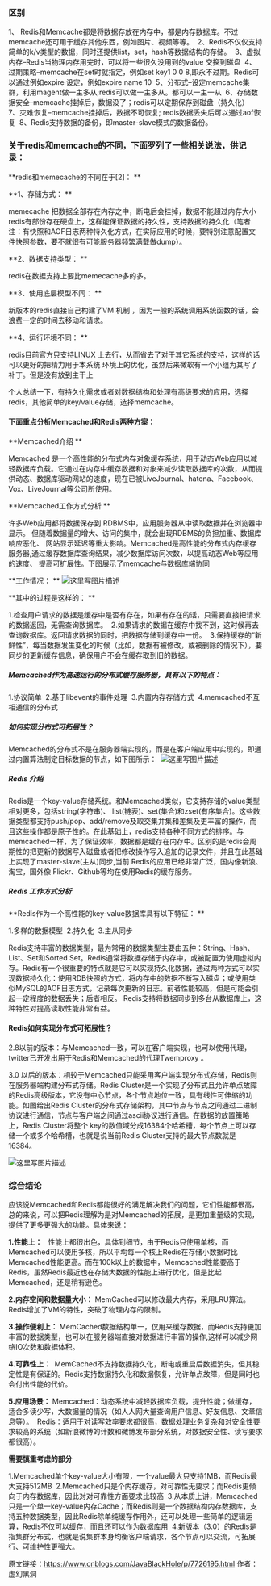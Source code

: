 ###  区别

1、 Redis和Memcache都是将数据存放在内存中，都是内存数据库。不过memcache还可用于缓存其他东西，例如图片、视频等等。 
2、Redis不仅仅支持简单的k/v类型的数据，同时还提供list，set，hash等数据结构的存储。 
3、虚拟内存–Redis当物理内存用完时，可以将一些很久没用到的value 交换到磁盘 
4、过期策略–memcache在set时就指定，例如set key1 0 0 8,即永不过期。Redis可以通过例如expire 设定，例如expire name 10 
5、分布式–设定memcache集群，利用magent做一主多从;redis可以做一主多从。都可以一主一从 
6、存储数据安全–memcache挂掉后，数据没了；redis可以定期保存到磁盘（持久化） 
7、灾难恢复–memcache挂掉后，数据不可恢复; redis数据丢失后可以通过aof恢复 
8、Redis支持数据的备份，即master-slave模式的数据备份。

### 关于redis和memcache的不同，下面罗列了一些相关说法，供记录：

**redis和memecache的不同在于[2]： **

**1、存储方式： **

memecache 把数据全部存在内存之中，断电后会挂掉，数据不能超过内存大小 
redis有部份存在硬盘上，这样能保证数据的持久性，支持数据的持久化（笔者注：有快照和AOF日志两种持久化方式，在实际应用的时候，要特别注意配置文件快照参数，要不就很有可能服务器频繁满载做dump）。 

**2、数据支持类型： **

redis在数据支持上要比memecache多的多。 

**3、使用底层模型不同： **

新版本的redis直接自己构建了VM 机制 ，因为一般的系统调用系统函数的话，会浪费一定的时间去移动和请求。 

**4、运行环境不同： **

redis目前官方只支持LINUX 上去行，从而省去了对于其它系统的支持，这样的话可以更好的把精力用于本系统 环境上的优化，虽然后来微软有一个小组为其写了补丁。但是没有放到主干上

个人总结一下，有持久化需求或者对数据结构和处理有高级要求的应用，选择redis，其他简单的key/value存储，选择memcache。

#### **下面重点分析Memcached和Redis两种方案：** 

**Memcached介绍 **

Memcached 是一个高性能的分布式内存对象缓存系统，用于动态Web应用以减轻数据库负载。它通过在内存中缓存数据和对象来减少读取数据库的次数，从而提供动态、数据库驱动网站的速度，现在已被LiveJournal、hatena、Facebook、Vox、LiveJournal等公司所使用。

**Memcached工作方式分析 **

许多Web应用都将数据保存到 RDBMS中，应用服务器从中读取数据并在浏览器中显示。 但随着数据量的增大、访问的集中，就会出现RDBMS的负担加重、数据库响应恶化、 网站显示延迟等重大影响。Memcached是高性能的分布式内存缓存服务器,通过缓存数据库查询结果，减少数据库访问次数，以提高动态Web等应用的速度、 提高可扩展性。下图展示了memcache与数据库端协同

**工作情况： **
![这里写图片描述](https://upload-images.jianshu.io/upload_images/4614633-1888ed6aac2e3d91.png?imageMogr2/auto-orient/strip%7CimageView2/2/w/1240)

**其中的过程是这样的： **

1.检查用户请求的数据是缓存中是否有存在，如果有存在的话，只需要直接把请求的数据返回，无需查询数据库。 
2.如果请求的数据在缓存中找不到，这时候再去查询数据库。返回请求数据的同时，把数据存储到缓存中一份。 
3.保持缓存的“新鲜性”，每当数据发生变化的时候（比如，数据有被修改，或被删除的情况下），要同步的更新缓存信息，确保用户不会在缓存取到旧的数据。

##### Memcached作为高速运行的分布式缓存服务器，具有以下的特点： 
1.协议简单 
2.基于libevent的事件处理 
3.内置内存存储方式 
4.memcached不互相通信的分布式

##### 如何实现分布式可拓展性？ 
Memcached的分布式不是在服务器端实现的，而是在客户端应用中实现的，即通过内置算法制定目标数据的节点，如下图所示： 
![这里写图片描述](https://upload-images.jianshu.io/upload_images/4614633-71747ba94f482d85.png?imageMogr2/auto-orient/strip%7CimageView2/2/w/1240)

##### Redis 介绍 
Redis是一个key-value存储系统。和Memcached类似，它支持存储的value类型相对更多，包括string(字符串)、 list(链表)、set(集合)和zset(有序集合)。这些数据类型都支持push/pop、add/remove及取交集并集和差集及更丰富的操作，而且这些操作都是原子性的。在此基础上，redis支持各种不同方式的排序。与memcached一样，为了保证效率，数据都是缓存在内存中。区别的是redis会周期性的把更新的数据写入磁盘或者把修改操作写入追加的记录文件，并且在此基础上实现了master-slave(主从)同步,当前 Redis的应用已经非常广泛，国内像新浪、淘宝，国外像 Flickr、Github等均在使用Redis的缓存服务。

#####  Redis 工作方式分析 

**Redis作为一个高性能的key-value数据库具有以下特征： **

1.多样的数据模型 
2.持久化 
3.主从同步 

Redis支持丰富的数据类型，最为常用的数据类型主要由五种：String、Hash、List、Set和Sorted Set。Redis通常将数据存储于内存中，或被配置为使用虚拟内存。Redis有一个很重要的特点就是它可以实现持久化数据，通过两种方式可以实现数据持久化：使用RDB快照的方式，将内存中的数据不断写入磁盘；或使用类似MySQL的AOF日志方式，记录每次更新的日志。前者性能较高，但是可能会引起一定程度的数据丢失；后者相反。 Redis支持将数据同步到多台从数据库上，这种特性对提高读取性能非常有益。

#### Redis如何实现分布式可拓展性？ 

2.8以前的版本：与Memcached一致，可以在客户端实现，也可以使用代理，twitter已开发出用于Redis和Memcached的代理Twemproxy 。 

3.0 以后的版本：相较于Memcached只能采用客户端实现分布式存储，Redis则在服务器端构建分布式存储。Redis Cluster是一个实现了分布式且允许单点故障的Redis高级版本，它没有中心节点，各个节点地位一致，具有线性可伸缩的功能。如图给出Redis Cluster的分布式存储架构，其中节点与节点之间通过二进制协议进行通信，节点与客户端之间通过ascii协议进行通信。在数据的放置策略上，Redis Cluster将整个 key的数值域分成16384个哈希槽，每个节点上可以存储一个或多个哈希槽，也就是说当前Redis Cluster支持的最大节点数就是16384。 

![这里写图片描述](https://upload-images.jianshu.io/upload_images/4614633-f96d63bd05829fb5.jpg?imageMogr2/auto-orient/strip%7CimageView2/2/w/1240)

### **综合结论**

应该说Memcached和Redis都能很好的满足解决我们的问题，它们性能都很高，总的来说，可以把Redis理解为是对Memcached的拓展，是更加重量级的实现，提供了更多更强大的功能。具体来说：

**1.性能上：**
 
性能上都很出色，具体到细节，由于Redis只使用单核，而Memcached可以使用多核，所以平均每一个核上Redis在存储小数据时比 
Memcached性能更高。而在100k以上的数据中，Memcached性能要高于Redis，虽然Redis最近也在存储大数据的性能上进行优化，但是比起 Memcached，还是稍有逊色。

**2.内存空间和数据量大小：**
MemCached可以修改最大内存，采用LRU算法。Redis增加了VM的特性，突破了物理内存的限制。

**3.操作便利上：**
MemCached数据结构单一，仅用来缓存数据，而Redis支持更加丰富的数据类型，也可以在服务器端直接对数据进行丰富的操作,这样可以减少网络IO次数和数据体积。

**4.可靠性上：** 
MemCached不支持数据持久化，断电或重启后数据消失，但其稳定性是有保证的。Redis支持数据持久化和数据恢复，允许单点故障，但是同时也会付出性能的代价。

**5.应用场景：**
Memcached：动态系统中减轻数据库负载，提升性能；做缓存，适合多读少写，大数据量的情况（如人人网大量查询用户信息、好友信息、文章信息等）。 
Redis：适用于对读写效率要求都很高，数据处理业务复杂和对安全性要求较高的系统（如新浪微博的计数和微博发布部分系统，对数据安全性、读写要求都很高）。

**需要慎重考虑的部分** 

1.Memcached单个key-value大小有限，一个value最大只支持1MB，而Redis最大支持512MB 
2.Memcached只是个内存缓存，对可靠性无要求；而Redis更倾向于内存数据库，因此对对可靠性方面要求比较高 
3.从本质上讲，Memcached只是一个单一key-value内存Cache；而Redis则是一个数据结构内存数据库，支持五种数据类型，因此Redis除单纯缓存作用外，还可以处理一些简单的逻辑运算，Redis不仅可以缓存，而且还可以作为数据库用 
4.新版本（3.0）的Redis是指集群分布式，也就是说集群本身均衡客户端请求，各个节点可以交流，可拓展行、可维护性更强大。

 
原文链接：https://www.cnblogs.com/JavaBlackHole/p/7726195.html
作者：虚幻黑洞